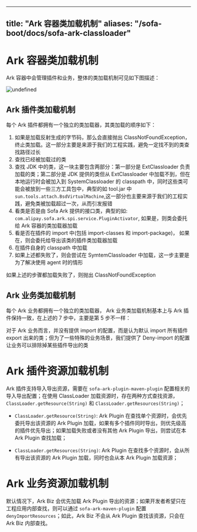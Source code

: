 
---
title: "Ark 容器类加载机制"
aliases: "/sofa-boot/docs/sofa-ark-classloader"
---


# Ark 容器类加载机制

Ark 容器中会管理插件和业务，整体的类加载机制可见如下图描述：

![undefined](https://gw.alipayobjects.com/zos/skylark/7dfdc66f-a70d-4ef0-9de3-92b72bf2caf7/2018/png/77f10035-a6c3-4bab-bff3-a2c9a986561f.png)


## Ark 插件类加载机制

每个 Ark 插件都拥有一个独立的类加载器，其类加载的顺序如下：

1. 如果是加载反射生成的字节码，那么会直接抛出 ClassNotFoundException，终止类加载。这一部分主要是来源于我们的工程实践，避免一定找不到的类查找路径过长
2. 查找已经被加载过的类
3. 查找 JDK 中的类，这一块主要包含两部分：第一部分是 ExtClassloader 负责加载的类；第二部分是 JDK 提供的类但从 ExtClassloader 中加载不到，但在本地运行时会被加入到 SystemClassloader 的 classpath 中，同时这些类可能会被放到一些三方工具包中，典型的如 tool.jar 中 `sun.tools.attach.BsdVirtualMachine`,这一部分也主要来源于我们的工程实践，避免类被加载超过一次，从而引发报错
4. 看类是否是由 Sofa Ark 提供的接口类，典型的如: `com.alipay.sofa.ark.spi.service.PluginActivator`, 如果是，则类会委托给 Ark 容器的类加载器加载
5. 看是否在插件的 import 中(包括 import-classes 和 import-package)， 如果在，则会委托给导出该类的插件类加载器加载
6. 在插件自身的 classpath 中加载
7. 如果上述都失败了，则会尝试在 SymtemClassloader 中加载，这一步主要是为了解决使用 agent 时的情形

如果上述的步骤都加载失败了，则抛出 ClassNotFoundException

## Ark 业务类加载机制

每个 Ark 业务都拥有一个独立的类加载器， Ark 业务类加载机制基本上与 Ark 插件保持一致，在上述的 7 步中，主要是第 5 步不一样：

对于 Ark 业务而言，并没有提供 import 的配置，而是认为默认 import 所有插件 export 出来的类；但为了一些特殊的业务场景，我们提供了 Deny-import 的配置让业务可以排除掉某些插件导出的类

# Ark 插件资源加载机制
Ark 插件支持导入导出资源，需要在 `sofa-ark-plugin-maven-plugin` 配置相关的导入导出配置；在使用 ClassLoader 加载资源时，存在两种方式查找资源，`ClassLoader.getResource(String)` 和 `ClassLoader.getResources(String)`；

+ `ClassLoader.getResource(String)`: Ark Plugin 在查找单个资源时，会优先委托导出该资源的 Ark Plugin 加载，如果有多个插件同时导出，则优先级高的插件优先导出；如果加载失败或者没有其他 Ark Plugin 导出，则尝试在本 Ark Plugin 查找加载；

+ `ClassLoader.getResources(String)`: Ark Plugin 在查找多个资源时，会从所有导出该资源的 Ark Plugin 加载，同时也会从本 Ark Plugin 加载资源；

# Ark 业务资源加载机制
默认情况下，Ark Biz 会优先加载 Ark Plugin 导出的资源；如果开发者希望只在工程应用内部查找，则可以通过 `sofa-ark-maven-plugin` 配置 `denyImportResources`；如此，Ark Biz 不会从 Ark Plugin 查找该资源，只会在 Ark Biz 内部查找。